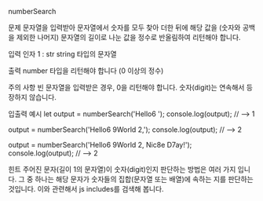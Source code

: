 numberSearch

문제
문자열을 입력받아 문자열에서 숫자를 모두 찾아 더한 뒤에 해당 값을 (숫자와 공백을 제외한 나머지) 문자열의 길이로 나눈 값을 정수로 반올림하여 리턴해야 합니다.

입력
인자 1 : str
string 타입의 문자열

출력
number 타입을 리턴해야 합니다 (0 이상의 정수)

주의 사항
빈 문자열을 입력받은 경우, 0을 리턴해야 합니다.
숫자(digit)는 연속해서 등장하지 않습니다.

입출력 예시
let output = numberSearch('Hello6 ');
console.log(output); // --> 1

output = numberSearch('Hello6 9World 2,');
console.log(output); // --> 2

output = numberSearch('Hello6 9World 2, Nic8e D7ay!');
console.log(output); // --> 2

힌트
주어진 문자(길이 1의 문자열)이 숫자(digit)인지 판단하는 방법은 여러 가지 입니다.
그 중 하나는 해당 문자가 숫자들의 집합(문자열 또는 배열)에 속하는 지를 판단하는 것입니다.
이와 관련해서 js includes를 검색해 봅니다.
